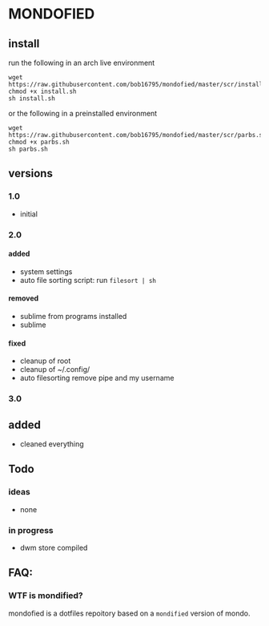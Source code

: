 # MONDOFIED

## install

run the following in an arch live environment

```text
wget https://raw.githubusercontent.com/bob16795/mondofied/master/scr/install.sh
chmod +x install.sh
sh install.sh
```

or the following in a preinstalled environment

```text
wget https://raw.githubusercontent.com/bob16795/mondofied/master/scr/parbs.sh
chmod +x parbs.sh
sh parbs.sh
```
## versions

### 1.0

- initial

### 2.0

#### added

- system settings
- auto file sorting script: run `filesort | sh`

#### removed

- sublime from programs installed
- sublime

#### fixed

- cleanup of root
- cleanup of ~/.config/
- auto filesorting remove pipe and my username

### 3.0

## added

- cleaned everything

## Todo

### ideas

- none

### in progress

- dwm store compiled

## FAQ:

### WTF is mondified?

mondofied is a dotfiles repoitory based on a `mondified` version of mondo.
